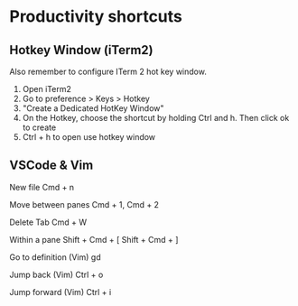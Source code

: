 # Productivity shortcuts

## Hotkey Window (iTerm2)

Also remember to configure ITerm 2 hot key window.
1. Open iTerm2
2. Go to preference > Keys > Hotkey
3. "Create a Dedicated HotKey Window"
4. On the Hotkey, choose the shortcut by holding Ctrl and h. Then click ok to create
5. Ctrl + h to open use hotkey window



## VSCode & Vim

New file
Cmd + n

Move between panes
Cmd + 1, Cmd + 2

Delete Tab
Cmd + W

Within a pane
Shift + Cmd + [
Shift + Cmd + ]

Go to definition (Vim)
gd

Jump back (Vim)
Ctrl + o

Jump forward (Vim)
Ctrl + i

